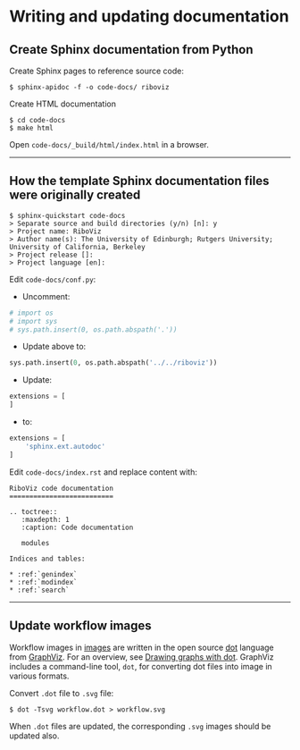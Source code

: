 # Writing and updating documentation

## Create Sphinx documentation from Python

Create Sphinx pages to reference source code:

```console
$ sphinx-apidoc -f -o code-docs/ riboviz
```

Create HTML documentation

```console
$ cd code-docs
$ make html
```

Open `code-docs/_build/html/index.html` in a browser.

---

## How the template Sphinx documentation files were originally created

```console
$ sphinx-quickstart code-docs
> Separate source and build directories (y/n) [n]: y
> Project name: RiboViz
> Author name(s): The University of Edinburgh; Rutgers University; University of California, Berkeley
> Project release []: 
> Project language [en]: 
```

Edit `code-docs/conf.py`:

* Uncomment:

```python
# import os
# import sys
# sys.path.insert(0, os.path.abspath('.'))
```

* Update above to:

```python
sys.path.insert(0, os.path.abspath('../../riboviz'))
```

* Update:

```python
extensions = [
]
```

* to:

```python
extensions = [
    'sphinx.ext.autodoc'
]
```

Edit `code-docs/index.rst` and replace content with:

```
RiboViz code documentation
==========================

.. toctree::
   :maxdepth: 1
   :caption: Code documentation

   modules

Indices and tables:

* :ref:`genindex`
* :ref:`modindex`
* :ref:`search`
```

---

## Update workflow images

Workflow images in [images](../images) are written in the open source [dot](https://graphviz.org/doc/info/lang.html) language from [GraphViz](https://www.graphviz.org/). For an overview, see [Drawing graphs with dot](https://www.graphviz.org/pdf/dotguide.pdf). GraphViz includes a command-line tool, `dot`, for converting dot files into image in various formats.

Convert `.dot` file to `.svg` file:

```console
$ dot -Tsvg workflow.dot > workflow.svg
```

When `.dot` files are updated, the corresponding `.svg` images should be updated also.
